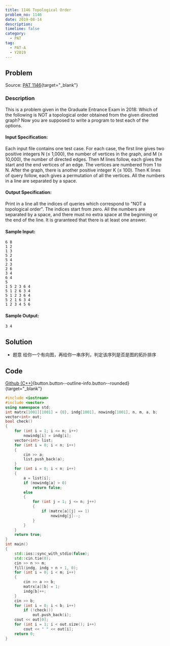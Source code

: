 ```yaml
---
title: 1146 Topological Order
problem_no: 1146
date: 2019-08-14
description: 
timeline: false
category:
  - PAT
tag:
  - PAT-A
  - Y2019
---
```


<!--more-->

## Problem

Source: [PAT 1146](){target="_blank"}

### Description

This is a problem given in the Graduate Entrance Exam in 2018: Which of the following is NOT a topological order
obtained from the given directed graph? Now you are supposed to write a program to test each of the options.

#### Input Specification:

Each input file contains one test case. For each case, the first line gives two positive integers N (≤ 1,000), the
number of vertices in the graph, and M (≤ 10,000), the number of directed edges. Then M lines follow, each gives the
start and the end vertices of an edge. The vertices are numbered from 1 to N. After the graph, there is another positive
integer K (≤ 100). Then K lines of query follow, each gives a permutation of all the vertices. All the numbers in a line
are separated by a space.

#### Output Specification:

Print in a line all the indices of queries which correspond to "NOT a topological order". The indices start from zero.
All the numbers are separated by a space, and there must no extra space at the beginning or the end of the line. It is
graranteed that there is at least one answer.

#### Sample Input:

```
6 8
1 2
1 3
5 2
5 4
2 3
2 6
3 4
6 4
5
1 5 2 3 6 4
5 1 2 6 3 4
5 1 2 3 6 4
5 2 1 6 3 4
1 2 3 4 5 6
```

#### Sample Output:

```
3 4
```

## Solution

- 题意 给你一个有向图，再给你一串序列，判定该序列是否是图的拓扑排序

## Code

[Github (C++)](https://github.com/Alomerry/algorithm/blob/master/pat/a/){button.button--outline-info.button--rounded}{target="_blank"}


```cpp
#include <iostream>
#include <vector>
using namespace std;
int matrx[1001][1001] = {0}, indg[1001], nowindg[1001], n, m, a, b;
vector<int> out;
bool check()
{
    for (int i = 1; i <= n; i++)
        nowindg[i] = indg[i];
    vector<int> list;
    for (int i = 0; i < n; i++)
    {
        cin >> a;
        list.push_back(a);
    }
    for (int i = 0; i < n; i++)
    {
        a = list[i];
        if (nowindg[a] > 0)
            return false;
        else
        {
            for (int j = 1; j <= n; j++)
            {
                if (matrx[a][j] == 1)
                    nowindg[j]--;
            }
        }
    }
    return true;
}
int main()
{
    std::ios::sync_with_stdio(false);
    std::cin.tie(0);
    cin >> n >> m;
    fill(indg, indg + n + 1, 0);
    for (int i = 0; i < m; i++)
    {
        cin >> a >> b;
        matrx[a][b] = 1;
        indg[b]++;
    }
    cin >> b;
    for (int i = 0; i < b; i++)
        if (!check())
            out.push_back(i);
    cout << out[0];
    for (int i = 1; i < out.size(); i++)
        cout << " " << out[i];
    return 0;
}
```
